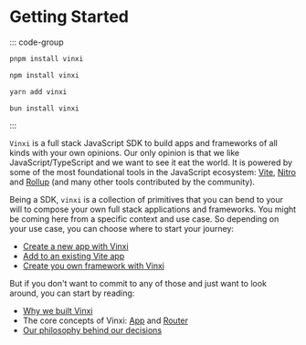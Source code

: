 # Getting Started

::: code-group

```bash [pnpm]
pnpm install vinxi
```

```bash [npm]
npm install vinxi
```

```bash [yarn]
yarn add vinxi
```

```bash [bun]
bun install vinxi
```

:::

`Vinxi` is a full stack JavaScript SDK to build apps and frameworks of all kinds with your own opinions. Our only opinion is that we like JavaScript/TypeScript and we want to see it eat the world. It is powered by some of the most foundational tools in the JavaScript ecosystem: [Vite](), [Nitro]() and [Rollup]() (and many other tools contributed by the community).

Being a SDK, `vinxi` is a collection of primitives that you can bend to your will to compose your own full stack applications and frameworks. You might be coming here from a specific context and use case. So depending on your use case, you can choose where to start your journey:

- [Create a new app with Vinxi](./create-your-first-app.md)
- [Add to an existing Vite app](./add-to-existing-vite-app.md)
- [Create you own framework with Vinxi](./build-your-own-framework.md)

But if you don't want to commit to any of those and just want to look around, you can start by reading:

- [Why we built Vinxi](./why-vinxi.md)
- The core concepts of Vinxi: [App](./what-is-an-app.md) and [Router](./what-is-a-router.md)
- [Our philosophy behind our decisions](./philosophy.md)
